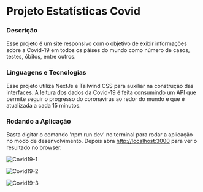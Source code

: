 # Projeto Estatísticas Covid

### Descrição

Esse projeto é um site responsivo com o objetivo de exibir informações sobre a Covid-19 em todos os páises do mundo como número de casos, testes, óbitos, entre outros.

### Linguagens e Tecnologias

Esse projeto utiliza NextJs e Tailwind CSS para auxiliar na construção das interfaces. A leitura dos dados da Covid-19 é feita consumindo um API que permite seguir o progresso do coronavirus ao redor do mundo e que é atualizada a cada 15 minutos.

### Rodando a Aplicação

Basta digitar o comando 'npm run dev' no terminal para rodar a aplicação no modo de desenvolvimento.
Depois abra [http://localhost:3000](http://localhost:3000) para ver o resultado no browser.

![Covid19-1](https://user-images.githubusercontent.com/24281310/205441538-39657e95-5b2b-4f29-aee5-1257b6d6bcf9.png)

![Covid19-2](https://user-images.githubusercontent.com/24281310/205441747-dff95886-8649-4d12-b5ea-fae95f13abbc.png)

![Covid19-3](https://user-images.githubusercontent.com/24281310/205441809-9b017fb8-a2b6-47d2-a178-bb7fe6ec5837.png)